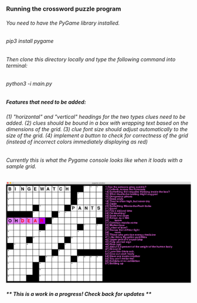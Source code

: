 ### Running the crossword puzzle program
###### You need to have the PyGame library installed.
###### pip3 install pygame

###### Then clone this directory locally and type the following command into terminal:
###### python3 -i main.py

##### Features that need to be added: 
###### (1) "horizontal" and "vertical" headings for the two types clues need to be added. (2) clues should be bound in a box with wrapping text based on the dimensions of the grid. (3) clue font size should adjust automatically to the size of the grid. (4) implement a button to check for correctness of the grid (instead of incorrect colors immediately displaying as red)

###### Currently this is what the Pygame console looks like when it loads with a sample grid.
![crossword example image](https://github.com/merillium/crossword_puzzle/blob/master/images/sample_crossword.png)

##### ** This is a work in a progress! Check back for updates **
